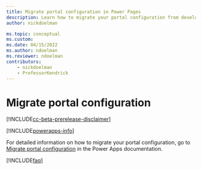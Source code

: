 ```yaml
---
title: Migrate portal configuration in Power Pages
description: Learn how to migrate your portal configuration from development to testing or production environments.
author: nickdoelman

ms.topic: conceptual
ms.custom: 
ms.date: 04/15/2022
ms.author: ndoelman
ms.reviewer: ndoelman
contributors:
    - nickdoelman
    - ProfessorKendrick
---
```


# Migrate portal configuration

[!INCLUDE[cc-beta-prerelease-disclaimer](../includes/cc-beta-prerelease-disclaimer.md)]

[!INCLUDE[powerapps-info](../includes/cc-powerapps-info.md)]

For detailed information on how to migrate your portal configuration, go to [Migrate portal configuration](/powerapps/maker/portals/admin/migrate-portal-configuration) in the Power Apps documentation.

[!INCLUDE[faq](../includes/cc-faqs.md)]
